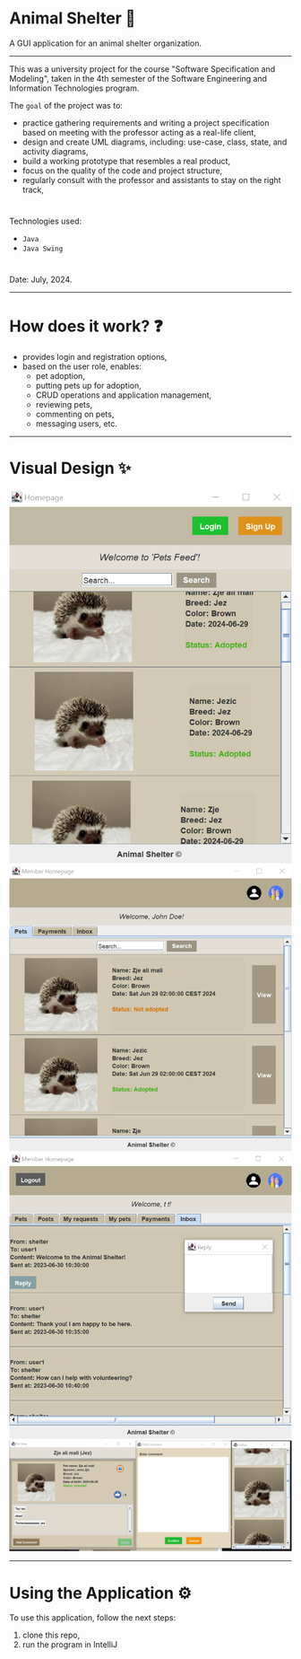 # Animal Shelter 🐾

A GUI application for an animal shelter organization.

---

This was a university project for the course "Software Specification and Modeling", taken in the 4th semester of the Software Engineering and Information Technologies program.

The ``goal`` of the project was to:
- practice gathering requirements and writing a project specification based on meeting with the professor acting as a real-life client,
- design and create UML diagrams, including: use-case, class, state, and activity diagrams,
- build a working prototype that resembles a real product,
- focus on the quality of the code and project structure,
- regularly consult with the professor and assistants to stay on the right track,
#
Technologies used: 
- ``Java``
- ``Java Swing``
#
Date: July, 2024.

---

# How does it work? ❓
- provides login and registration options,
- based on the user role, enables:
  - pet adoption,
  - putting pets up for adoption,
  - CRUD operations and application management,
  - reviewing pets,
  - commenting on pets,
  - messaging users, etc.

---

# Visual Design ✨
![Screenshot](screenshot1.png)
![Screenshot](screenshot2.png)
![Screenshot](screenshot3.png)
![Screenshot](screenshot4.png)

---

# Using the Application ⚙️

To use this application, follow the next steps:
1) clone this repo,
2) run the program in IntelliJ
